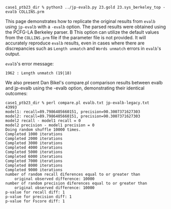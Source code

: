 ```
case1_ptb23_dir % python3 ../jp-evalb.py 23.gold 23.sys_berkeley_top -evalb COLLINS.prm
```

This page demonstrates how to replicate the original results from `evalb` using `jp-evalb` with a `-evalb` option. The parsed results were obtained using the PCFG-LA Berkeley parser. B
This option can utilize the default values from the `COLLINS.prm` file if the parameter file is not provided.
It will accurately reproduce `evalb` results, even in cases where there are discrepancies such as `Length unmatch` and `Words unmatch` errors in `evalb`'s output. 

`evalb`'s error message: 
```
1962 : Length unmatch (19|18)
```

We also present Dan Bikel's compare.pl comparison results between evalb and jp-evalb using the -evalb option, demonstrating their identical outcomes:
```
case1_ptb23_dir % perl compare.pl evalb.txt jp-evalb-legacy.txt 
43993
model1: recall=89.7986405660151, precision=90.3007371627303
model2: recall=89.7986405660151, precision=90.3007371627303
model2 recall - model1 recall = 0
model2 precision - model1 precision = 0
Doing random shuffle 10000 times.
Completed 1000 iterations
Completed 2000 iterations
Completed 3000 iterations
Completed 4000 iterations
Completed 5000 iterations
Completed 6000 iterations
Completed 7000 iterations
Completed 8000 iterations
Completed 9000 iterations
number of random recall diferences equal to or greater than
	original observed difference: 10000
number of random precision diferences equal to or greater than
	original observed difference: 10000
p-value for recall diff: 1
p-value for precision diff: 1
p-value for Fscore diff: 1 
```
